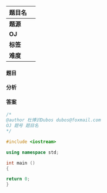 |题目名||  
|---|---|  
|**题源**||  
|**OJ**|[]()|  
|**标签**||  
|**难度**||  

#### 题目
#### 分析 
#### 答案
```cpp
/* 	
@author 杜博识Dubos dubos@foxmail.com
OJ 题号 题目名 
*/

#include <iostream>

using namespace std;

int main ()
{

return 0;
}
```
